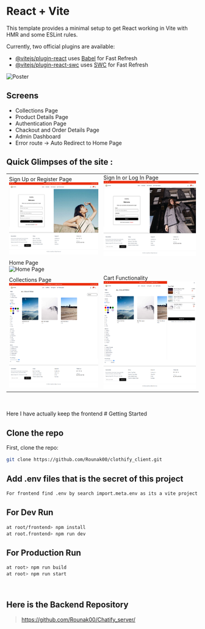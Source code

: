 # React + Vite

This template provides a minimal setup to get React working in Vite with HMR and some ESLint rules.

Currently, two official plugins are available:

- [@vitejs/plugin-react](https://github.com/vitejs/vite-plugin-react/blob/main/packages/plugin-react/README.md) uses [Babel](https://babeljs.io/) for Fast Refresh
- [@vitejs/plugin-react-swc](https://github.com/vitejs/vite-plugin-react-swc) uses [SWC](https://swc.rs/) for Fast Refresh

<img src="./preview/poster.png" alt="Poster"/>

 <br />

## Screens
- Collections Page
- Product Details Page
- Authentication Page
- Chackout and Order Details Page 
- Admin Dashboard
- Error route -> Auto Redirect to Home Page
  <br />

## Quick Glimpses of the site :
<table>
  <tr>
    <td>Sign Up or Register Page <br/><img src="./preview/register.png" alt="Register Page" /></td>
    <td>Sign In or Log In Page<br/><img src="./preview/login.png" alt="Login Page" /></td>
  </tr>
  <tr>
    <td colspan="2">Home Page<br/> <img src="./preview/home.png" alt="Home Page" /></td>
  </tr>
  <tr>
    <td>Collections Page <br/><img src="./preview/collections.png" alt="Collections Page" /></td>
    <td>Cart Functionality <br/><img src="./preview/cart.png" alt="Cart Functionality" /></td>
  </tr>
 </table>
<br/>
<br/>
Here I have actually keep the frontend 
# Getting Started

## Clone the repo
First, clone the repo:

```bash
git clone https://github.com/Rounak00/clothify_client.git
```

## Add .env files that is the secret of this project
```bash
For frontend find .env by search import.meta.env as its a vite project
```

## For Dev Run
```bash
at root/frontend> npm install
at root.frontend> npm run dev
```

## For Production Run
```bash
at root> npm run build
at root> npm run start
```

<br/>

## Here is the Backend Repository 
> https://github.com/Rounak00/Chatify_server/
<br/>
